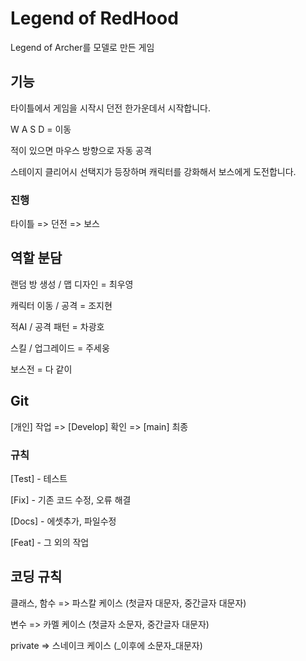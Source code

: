 # Legend of RedHood
Legend of Archer를 모델로 만든 게임 
## 기능
타이틀에서 게임을 시작시 던전 한가운데서 시작합니다.

W A S D = 이동

적이 있으면 마우스 방향으로 자동 공격

스테이지 클리어시 선택지가 등장하며 캐릭터를 강화해서 보스에게 도전합니다.

### 진행
타이틀 => 던전 => 보스

## 역할 분담
랜덤 방 생성 / 맵 디자인 = 최우영

캐릭터 이동 / 공격 = 조지현

적AI / 공격 패턴 = 차광호

스킬 / 업그레이드 = 주세웅

보스전 = 다 같이 
## Git
[개인] 작업 => [Develop] 확인 => [main] 최종
### 규칙
[Test] - 테스트

[Fix] - 기존 코드 수정, 오류 해결 

[Docs] - 에셋추가, 파일수정

[Feat] - 그 외의 작업
## 코딩 규칙
클래스, 함수 => 파스칼 케이스 (첫글자 대문자, 중간글자 대문자)

변수 => 카멜 케이스 (첫글자 소문자, 중간글자 대문자)

private => 스네이크 케이스 (_이후에 소문자_대문자)
